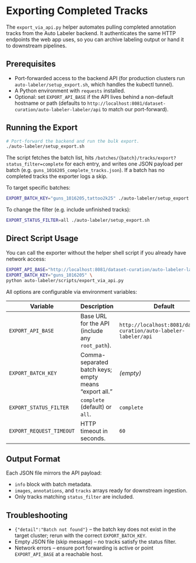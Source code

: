 # Exporting Completed Tracks

The `export_via_api.py` helper automates pulling completed annotation tracks
from the Auto Labeler backend. It authenticates the same HTTP endpoints the
web app uses, so you can archive labeling output or hand it to downstream
pipelines.

## Prerequisites

- Port-forwarded access to the backend API (for production clusters run
  `auto-labeler/setup_export.sh`, which handles the kubectl tunnel).
- A Python environment with `requests` installed.
- Optional: set `EXPORT_API_BASE` if the API lives behind a non-default
  hostname or path (defaults to
  `http://localhost:8081/dataset-curation/auto-labeler-labeler/api` to match
  our port-forward).

## Running the Export

```bash
# Port-forward the backend and run the bulk export.
./auto-labeler/setup_export.sh
```

The script fetches the batch list, hits
`/batches/{batch}/tracks/export?status_filter=complete` for each entry, and
writes one JSON payload per batch (e.g. `guns_1016205_complete_tracks.json`).
If a batch has no completed tracks the exporter logs a skip.

To target specific batches:

```bash
EXPORT_BATCH_KEY="guns_1016205,tattoo2k25" ./auto-labeler/setup_export.sh
```

To change the filter (e.g. include unfinished tracks):

```bash
EXPORT_STATUS_FILTER=all ./auto-labeler/setup_export.sh
```

## Direct Script Usage

You can call the exporter without the helper shell script if you already
have network access:

```bash
EXPORT_API_BASE="http://localhost:8081/dataset-curation/auto-labeler-labeler/api" \
EXPORT_BATCH_KEY="guns_1016205" \
python auto-labeler/scripts/export_via_api.py
```

All options are configurable via environment variables:

| Variable                  | Description                                              | Default                                                         |
|---------------------------|----------------------------------------------------------|-----------------------------------------------------------------|
| `EXPORT_API_BASE`         | Base URL for the API (include any `root_path`).          | `http://localhost:8081/dataset-curation/auto-labeler-labeler/api` |
| `EXPORT_BATCH_KEY`        | Comma-separated batch keys; empty means “export all.”    | *(empty)*                                                       |
| `EXPORT_STATUS_FILTER`    | `complete` (default) or `all`.                           | `complete`                                                      |
| `EXPORT_REQUEST_TIMEOUT`  | HTTP timeout in seconds.                                 | `60`                                                            |

## Output Format

Each JSON file mirrors the API payload:

- `info` block with batch metadata.
- `images`, `annotations`, and `tracks` arrays ready for downstream ingestion.
- Only tracks matching `status_filter` are included.

## Troubleshooting

- `{"detail":"Batch not found"}` – the batch key does not exist in the
  target cluster; rerun with the correct `EXPORT_BATCH_KEY`.
- Empty JSON file (skip message) – no tracks satisfy the status filter.
- Network errors – ensure port forwarding is active or point `EXPORT_API_BASE`
  at a reachable host.

